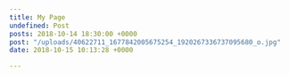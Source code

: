 ```yaml
---
title: My Page
undefined: Post
posts: 2018-10-14 18:30:00 +0000
post: "/uploads/40622711_1677842005675254_1920267336737095680_o.jpg"
date: 2018-10-15 10:13:28 +0000

---
```

